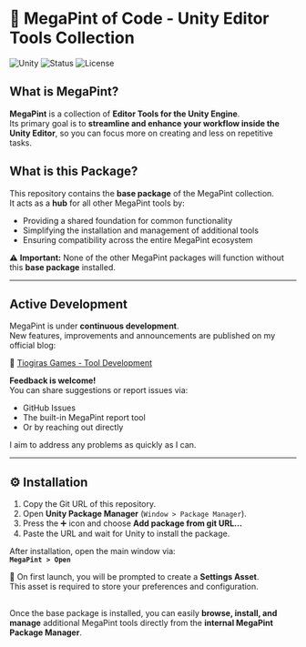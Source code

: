# 🍷 MegaPint of Code - Unity Editor Tools Collection

![Unity](https://img.shields.io/badge/Unity-2022%2B-blue.svg?logo=unity)
![Status](https://img.shields.io/badge/status-active-success.svg)
![License](https://img.shields.io/badge/license-Apache%202.0-green.svg)

## What is MegaPint?

**MegaPint** is a collection of **Editor Tools for the Unity Engine**.  
Its primary goal is to **streamline and enhance your workflow inside the Unity Editor**, so you can focus more on creating and less on repetitive tasks.

## What is this Package?

This repository contains the **base package** of the MegaPint collection.  
It acts as a **hub** for all other MegaPint tools by:

- Providing a shared foundation for common functionality  
- Simplifying the installation and management of additional tools  
- Ensuring compatibility across the entire MegaPint ecosystem  

⚠️ **Important:** None of the other MegaPint packages will function without this **base package** installed.

---

## Active Development

MegaPint is under **continuous development**.  
New features, improvements and announcements are published on my official blog:

🔗 [Tiogiras Games - Tool Development](https://tiogiras.games/category/tool-development)

**Feedback is welcome!**  
You can share suggestions or report issues via:
- GitHub Issues  
- The built-in MegaPint report tool  
- Or by reaching out directly  

I aim to address any problems as quickly as I can.

---

## ⚙️ Installation

1. Copy the Git URL of this repository.  
2. Open **Unity Package Manager** (`Window > Package Manager`).  
3. Press the ➕ icon and choose **Add package from git URL...**  
4. Paste the URL and wait for Unity to install the package.  

After installation, open the main window via:  
**`MegaPint > Open`**  

📌 On first launch, you will be prompted to create a **Settings Asset**.  
This asset is required to store your preferences and configuration.

##

Once the base package is installed, you can easily **browse, install, and manage** additional MegaPint tools directly from the **internal MegaPint Package Manager**.

